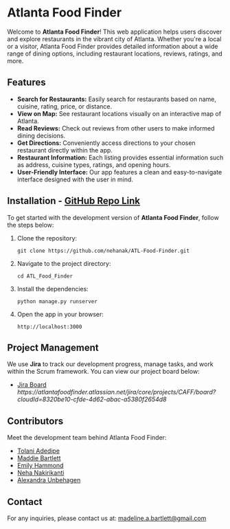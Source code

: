 <h1>Atlanta Food Finder</h1>

<p>Welcome to <strong>Atlanta Food Finder</strong>! This web application helps users discover and explore restaurants in the vibrant city of Atlanta. Whether you're a local or a visitor, Atlanta Food Finder provides detailed information about a wide range of dining options, including restaurant locations, reviews, ratings, and more.</p>

<h2>Features</h2>

<ul>
  <li><strong>Search for Restaurants:</strong> Easily search for restaurants based on name, cuisine, rating, price, or distance.</li>
  <li><strong>View on Map:</strong> See restaurant locations visually on an interactive map of Atlanta.</li>
  <li><strong>Read Reviews:</strong> Check out reviews from other users to make informed dining decisions.</li>
  <li><strong>Get Directions:</strong> Conveniently access directions to your chosen restaurant directly within the app.</li>
  <li><strong>Restaurant Information:</strong> Each listing provides essential information such as address, cuisine types, ratings, and opening hours.</li>
  <li><strong>User-Friendly Interface:</strong> Our app features a clean and easy-to-navigate interface designed with the user in mind.</li>
</ul>

<h2>Installation - <a href="https://github.com/nehanak/ATL-Food-Finder">GitHub Repo Link</a></h2>

<p>To get started with the development version of <strong>Atlanta Food Finder</strong>, follow the steps below:</p>

<ol>
  <li>Clone the repository:
    <pre><code>git clone https://github.com/nehanak/ATL-Food-Finder.git</code></pre>
  </li>
  <li>Navigate to the project directory:
    <pre><code>cd ATL_Food_Finder</code></pre>
  </li>
  <li>Install the dependencies:
    <pre><code>python manage.py runserver</code></pre>
  </li>
  <li>Open the app in your browser:
    <pre><code>http://localhost:3000</code></pre>
  </li>
</ol>

<h2>Project Management</h2>

<p>We use <strong>Jira</strong> to track our development progress, manage tasks, and work within the Scrum framework. You can view our project board below:</p>

<ul>
  <li><a href="#">Jira Board</a> <em>https://atlantafoodfinder.atlassian.net/jira/core/projects/CAFF/board?cloudId=8320be10-cfde-4d62-abac-a5380f2654d8</em></li>
</ul>

<h2>Contributors</h2>

<p>Meet the development team behind Atlanta Food Finder:</p>

<ul>
  <li><a href="https://github.com/t0lan11">Tolani Adedipe</a></li>
  <li><a href="https://github.com/maddiebartlett">Maddie Bartlett</a></li>
  <li><a href="https://github.com/EMILYHAMMONDDD">Emily Hammond</a></li>
  <li><a href="https://github.com/nehanak">Neha Nakirikanti</a></li>
  <li><a href="https://github.com/aunbehagen">Alexandra Unbehagen</a></li>
</ul>

<h2>Contact</h2>

<p>For any inquiries, please contact us at: <a href="mailto:madeline.a.bartlett@gmail.com">madeline.a.bartlett@gmail.com</a></p>

